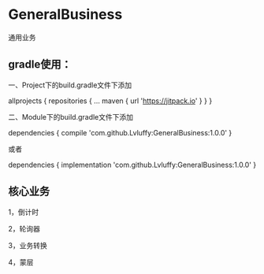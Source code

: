 # GeneralBusiness
通用业务

## gradle使用：

一、Project下的build.gradle文件下添加

allprojects {
    repositories {
      ...
      maven { url 'https://jitpack.io' }
    }
}

二、Module下的build.gradle文件下添加

dependencies {
          compile 'com.github.Lvluffy:GeneralBusiness:1.0.0'
}

或者

dependencies {
          implementation 'com.github.Lvluffy:GeneralBusiness:1.0.0'
}

## 核心业务

1，倒计时

2，轮询器

3，业务转换

4，蒙层
